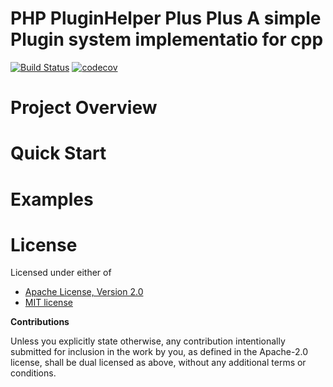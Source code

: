 # PHP PluginHelper Plus Plus A simple Plugin system implementatio for cpp
[![Build Status](https://travis-ci.com/beignetbytes/phpp.svg?branch=master)](https://travis-ci.com/beignetbytes/phpp)
[![codecov](https://codecov.io/gh/beignetbytes/phpp/branch/master/graph/badge.svg?token=1SW3GH14TF)](https://codecov.io/gh/beignetbytes/phpp)


# Project Overview


# Quick Start


# Examples


# License

Licensed under either of

 * [Apache License, Version 2.0](http://www.apache.org/licenses/LICENSE-2.0)
 * [MIT license](http://opensource.org/licenses/MIT)

**Contributions**

Unless you explicitly state otherwise, any contribution intentionally submitted
for inclusion in the work by you, as defined in the Apache-2.0 license, shall be
dual licensed as above, without any additional terms or conditions.
